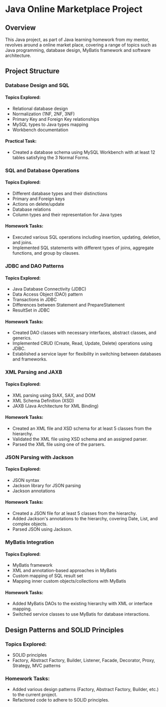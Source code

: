 # Java Online Marketplace Project

## Overview

This Java project, as part of Java learning homework from my mentor, revolves around a online market place, covering a range of topics such as Java programming, database design, MyBatis framework and software architecture. 

## Project Structure

### Database Design and SQL

#### Topics Explored:
- Relational database design
- Normalization (1NF, 2NF, 3NF)
- Primary Key and Foreign Key relationships
- MySQL types to Java types mapping
- Workbench documentation

#### Practical Task:
- Created a database schema using MySQL Workbench with at least 12 tables satisfying the 3 Normal Forms.

### SQL and Database Operations

#### Topics Explored:
- Different database types and their distinctions
- Primary and Foreign keys
- Actions on delete/update
- Database relations
- Column types and their representation for Java types

#### Homework Tasks:
- Executed various SQL operations including insertion, updating, deletion, and joins.
- Implemented SQL statements with different types of joins, aggregate functions, and group by clauses.

### JDBC and DAO Patterns

#### Topics Explored:
- Java Database Connectivity (JDBC)
- Data Access Object (DAO) pattern
- Transactions in JDBC
- Differences between Statement and PrepareStatement
- ResultSet in JDBC

#### Homework Tasks:
- Created DAO classes with necessary interfaces, abstract classes, and generics.
- Implemented CRUD (Create, Read, Update, Delete) operations using JDBC.
- Established a service layer for flexibility in switching between databases and frameworks.

### XML Parsing and JAXB

#### Topics Explored:
- XML parsing using StAX, SAX, and DOM
- XML Schema Definition (XSD)
- JAXB (Java Architecture for XML Binding)

#### Homework Tasks:
- Created an XML file and XSD schema for at least 5 classes from the hierarchy.
- Validated the XML file using XSD schema and an assigned parser.
- Parsed the XML file using one of the parsers.

### JSON Parsing with Jackson

#### Topics Explored:
- JSON syntax
- Jackson library for JSON parsing
- Jackson annotations

#### Homework Tasks:
- Created a JSON file for at least 5 classes from the hierarchy.
- Added Jackson's annotations to the hierarchy, covering Date, List, and complex objects.
- Parsed JSON using Jackson.

### MyBatis Integration

#### Topics Explored:
- MyBatis framework
- XML and annotation-based approaches in MyBatis
- Custom mapping of SQL result set
- Mapping inner custom objects/collections with MyBatis

#### Homework Tasks:
- Added MyBatis DAOs to the existing hierarchy with XML or interface mapping.
- Switched service classes to use MyBatis for database interactions.

## Design Patterns and SOLID Principles

### Topics Explored:
- SOLID principles
- Factory, Abstract Factory, Builder, Listener, Facade, Decorator, Proxy, Strategy, MVC patterns

### Homework Tasks:
- Added various design patterns (Factory, Abstract Factory, Builder, etc.) to the current project.
- Refactored code to adhere to SOLID principles.

